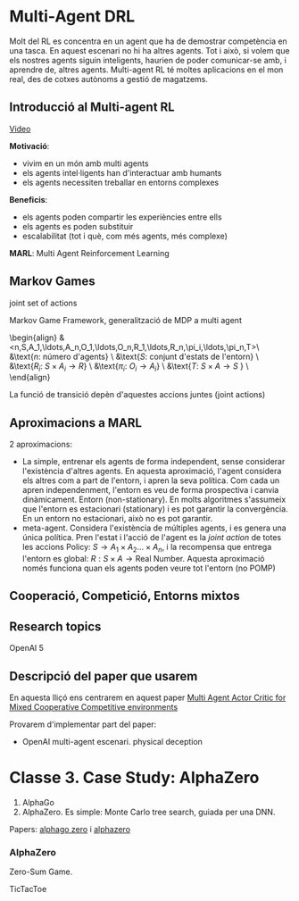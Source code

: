# Multi-Agent DRL

Molt del RL es concentra en un agent que ha de demostrar competència en una tasca. En aquest escenari no hi ha altres agents.
Tot i això, si volem que els nostres agents siguin inteligents, haurien de poder comunicar-se amb, i aprendre de, altres agents. Multi-agent RL té moltes aplicacions en el mon real, des de cotxes autònoms a gestió de magatzems.

## Introducció al Multi-agent RL

[Video]()

**Motivació**:
- vivim en un món amb multi agents
- els agents intel·ligents han d'interactuar amb humants
- els agents necessiten treballar en entorns complexes

**Beneficis**:
- els agents poden compartir les experiències entre ells
- els agents es poden substituir
- escalabilitat (tot i què, com més agents, més complexe)

**MARL**: Multi Agent Reinforcement Learning

## Markov Games
joint set of actions

Markov Game Framework, generalització de MDP a multi agent


\begin{align}
&<n,S,A_1,\ldots,A_n,O_1,\ldots,O_n,R_1,\ldots,R_n,\pi_i,\ldots,\pi_n,T>\\
&\text{$n$: número d'agents}  \\
&\text{$S$: conjunt d'estats de l'entorn} \\ 
&\text{$R_i$: $S \times A_i \rightarrow R$} \\
&\text{$\pi_i$: $O_i \rightarrow A_i$} \\
&\text{$T$: $S \times A \rightarrow S$ } \\
\end{align}

La funció de transició depèn d'aquestes accions juntes (joint actions)

## Aproximacions a MARL

2 aproximacions:
- La simple, entrenar els agents de forma independent, sense considerar l'existència d'altres agents. En aquesta aproximació, l'agent considera els altres com a part de l'entorn, i apren la seva política. Com cada un apren independenment, l'entorn es veu de forma prospectiva i canvia dinàmicament. Entorn (non-stationary). En molts algoritmes s'assumeix que l'entorn es estacionari (stationary) i es pot garantir la convergència. En un entorn no estacionari, això no es pot garantir.
- meta-agent. Considera l'existència de múltiples agents, i es genera una única política. Pren l'estat i l'acció de l'agent es la *joint action* de totes les accions $\text{Policy: } S \rightarrow A_1 \times A_2 \ldots \times A_n$, i la recompensa que entrega l'entorn es global: $R: S \times A \rightarrow \text{Real Number}$. Aquesta aproximació només funciona quan els agents poden veure tot l'entorn (no POMP)

## Cooperació, Competició, Entorns mixtos


## Research topics
OpenAI 5

## Descripció del paper que usarem
En aquesta lliçó ens centrarem en aquest paper [Multi Agent Actor Critic for Mixed Cooperative Competitive environments](https://papers.nips.cc/paper/7217-multi-agent-actor-critic-for-mixed-cooperative-competitive-environments.pdf)

Provarem d'implementar part del paper:

- OpenAI multi-agent escenari. physical deception

# Classe 3. Case Study: AlphaZero

1. AlphaGo
2. AlphaZero. Es simple: Monte Carlo tree search, guiada per una DNN.

Papers: [alphago zero](https://deepmind.com/documents/119/agz_unformatted_nature.pdf) i [alphazero](https://arxiv.org/abs/1712.01815)

### AlphaZero

Zero-Sum Game. 

TicTacToe